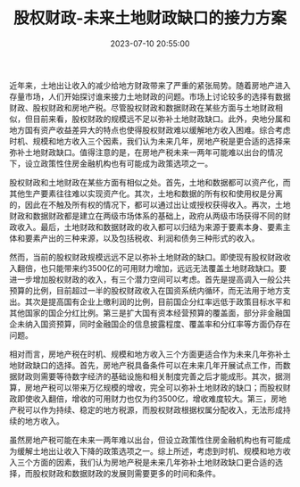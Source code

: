 ﻿---
title: 股权财政-未来土地财政缺口的接力方案
date: 2023-07-10 20:55:00
tags:
- 股权财政
- 数据财政
- 房地产税
updated: 2023-07-10 20:55:00
---
近年来，土地出让收入的减少给地方财政带来了严重的紧张局势。随着房地产进入存量市场，人们开始探讨谁来接力土地财政的问题。市场上讨论较多的选择有数据财政、股权财政和房地产税。尽管股权财政和数据财政在某些方面与土地财政相似，但目前来看，股权财政的规模远不足以弥补土地财政缺口。此外，央地分属和地方国有资产收益差异大的特点也使得股权财政难以缓解地方收入困难。综合考虑时机、规模和地方收入三个因素，我们认为未来几年，房地产税是更合适的选择来弥补土地财政缺口。值得注意的是，在房地产税未来一两年可能难以出台的情况下，设立政策性住房金融机构也有可能成为政策选项之一。

股权财政和土地财政在某些方面有相似之处。首先，土地和数据都可以资产化，而其他生产要素往往难以实现资产化。其次，土地和数据的所有权和使用权是分离的，因此在不触及所有权的情况下，都可以通过出让或授权获得收入。再次，土地财政和数据财政都是建立在两级市场体系的基础上，政府从两级市场获得不同的财政收入。最后，土地财政和数据财政的收入都可以归结为来源于要素本身、要素主体和要素产出的三种来源，以及包括税收、利润和债务三种形式的收入。
<!-- more -->
然而，当前的股权财政规模远远不足以弥补土地财政的缺口。即使现有股权财政收入翻倍，也只能带来约3500亿的可用财力增加，远远无法覆盖土地财政缺口。要进一步增加股权财政的收入，有三个潜力空间可以考虑。首先是提高调入一般公共预算的比例，目前超过一半的股权财政收入在国资系统内循环，而无法用于地方支出。其次是提高国有企业上缴利润的比例，目前国企分红率远低于政策目标水平和其他国家的国企分红比例。第三是扩大国有资本经营预算的覆盖面，部分非金融国企未纳入国资预算，同时金融国企的信息披露程度、覆盖率和分红率等方面仍存在问题。

相对而言，房地产税在时机、规模和地方收入三个方面更适合作为未来几年弥补土地财政缺口的选择。首先，房地产税具备条件可以在未来几年开展试点工作，而数据财政则需要等待数字经济的基础设施和相关制度完善之后才能成形。其次，据测算，房地产税可以带来万亿规模的增收，完全可以弥补土地财政的缺口；而股权财政即使收入翻倍，增收的可用财力也仅为约3500亿，增收难度较大。第三，房地产税可以作为持续、稳定的地方税源，而股权财政根据权属分配收入，无法形成持续的地方收入。

虽然房地产税可能在未来一两年难以出台，但设立政策性住房金融机构也有可能成为缓解土地出让收入下降的政策选项之一。综上所述，考虑到时机、规模和地方收入三个方面的因素，我们认为房地产税是未来几年弥补土地财政缺口更合适的选择，而股权财政和数据财政的发展则需要更多的时间和条件。